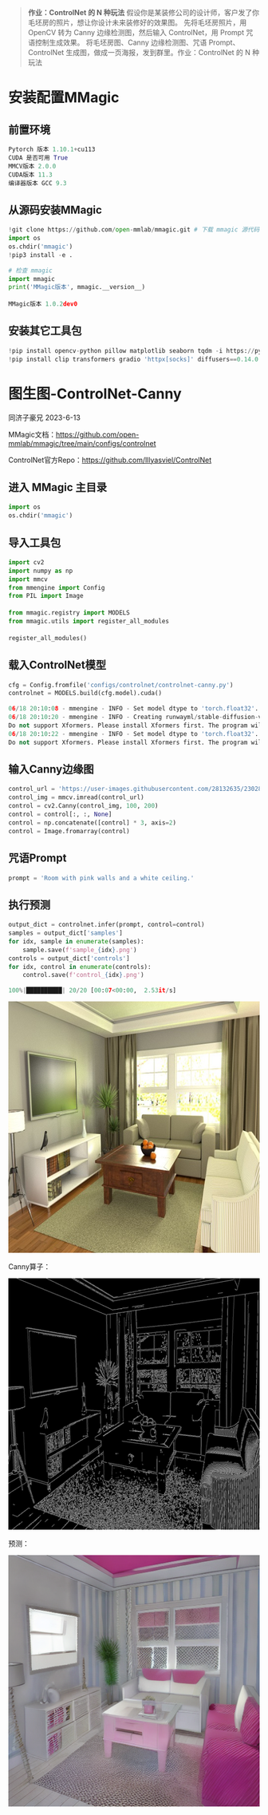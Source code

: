 > **作业：ControlNet 的 N 种玩法**
> 假设你是某装修公司的设计师，客户发了你毛坯房的照片，想让你设计未来装修好的效果图。
> 先将毛坯房照片，用 OpenCV 转为 Canny 边缘检测图，然后输入 ControlNet，用 Prompt 咒语控制生成效果。
> 将毛坯房图、Canny 边缘检测图、咒语 Prompt、ControlNet 生成图，做成一页海报，发到群里。作业：ControlNet 的 N 种玩法

# 安装配置MMagic

## 前置环境

```python
Pytorch 版本 1.10.1+cu113
CUDA 是否可用 True
MMCV版本 2.0.0
CUDA版本 11.3
编译器版本 GCC 9.3
```

## 从源码安装MMagic

```python
!git clone https://github.com/open-mmlab/mmagic.git # 下载 mmagic 源代码
import os
os.chdir('mmagic')
!pip3 install -e .
```

```python
# 检查 mmagic
import mmagic
print('MMagic版本', mmagic.__version__)

MMagic版本 1.0.2dev0
```

## 安装其它工具包

```python
!pip install opencv-python pillow matplotlib seaborn tqdm -i https://pypi.tuna.tsinghua.edu.cn/simple
!pip install clip transformers gradio 'httpx[socks]' diffusers==0.14.0 -i https://pypi.tuna.tsinghua.edu.cn/simple
```

# 图生图-ControlNet-Canny

同济子豪兄 2023-6-13

MMagic文档：https://github.com/open-mmlab/mmagic/tree/main/configs/controlnet

ControlNet官方Repo：https://github.com/lllyasviel/ControlNet

## 进入 MMagic 主目录

```python
import os
os.chdir('mmagic')
```

## 导入工具包

```python
import cv2
import numpy as np
import mmcv
from mmengine import Config
from PIL import Image

from mmagic.registry import MODELS
from mmagic.utils import register_all_modules

register_all_modules()
```

## 载入ControlNet模型

```python
cfg = Config.fromfile('configs/controlnet/controlnet-canny.py')
controlnet = MODELS.build(cfg.model).cuda()
```

```python
06/18 20:10:08 - mmengine - INFO - Set model dtype to 'torch.float32'.
06/18 20:10:20 - mmengine - INFO - Creating runwayml/stable-diffusion-v1-5 by 'HuggingFace'
Do not support Xformers. Please install Xformers first. The program will run without Xformers.
06/18 20:10:22 - mmengine - INFO - Set model dtype to 'torch.float32'.
Do not support Xformers. Please install Xformers first. The program will run without Xformers.
```



## 输入Canny边缘图

```python
control_url = 'https://user-images.githubusercontent.com/28132635/230288866-99603172-04cb-47b3-8adb-d1aa532d1d2c.jpg'
control_img = mmcv.imread(control_url)
control = cv2.Canny(control_img, 100, 200)
control = control[:, :, None]
control = np.concatenate([control] * 3, axis=2)
control = Image.fromarray(control)
```

## 咒语Prompt

```python
prompt = 'Room with pink walls and a white ceiling.'
```

## 执行预测

```python
output_dict = controlnet.infer(prompt, control=control)
samples = output_dict['samples']
for idx, sample in enumerate(samples):
    sample.save(f'sample_{idx}.png')
controls = output_dict['controls']
for idx, control in enumerate(controls):
    control.save(f'control_{idx}.png')
```

```python
100%|██████████| 20/20 [00:07<00:00,  2.53it/s]
```

![](./pic/pic.jpg)

Canny算子：

![](./pic/control_0.png)

预测：

![](./pic/sample_0.png)